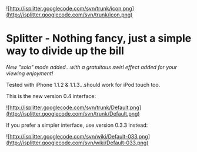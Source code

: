 ![http://isplitter.googlecode.com/svn/trunk/icon.png](http://isplitter.googlecode.com/svn/trunk/icon.png)
# Splitter - Nothing fancy, just a simple way to divide up the bill #

_New "solo" mode added...with a gratuitous swirl effect added for your viewing enjoyment!_

Tested with iPhone 1.1.2 & 1.1.3...should work for iPod touch too.

This is the new version 0.4 interface:

![http://isplitter.googlecode.com/svn/trunk/Default.png](http://isplitter.googlecode.com/svn/trunk/Default.png)

If you prefer a simpler interface, use version 0.3.3 instead:

![http://isplitter.googlecode.com/svn/wiki/Default-033.png](http://isplitter.googlecode.com/svn/wiki/Default-033.png)